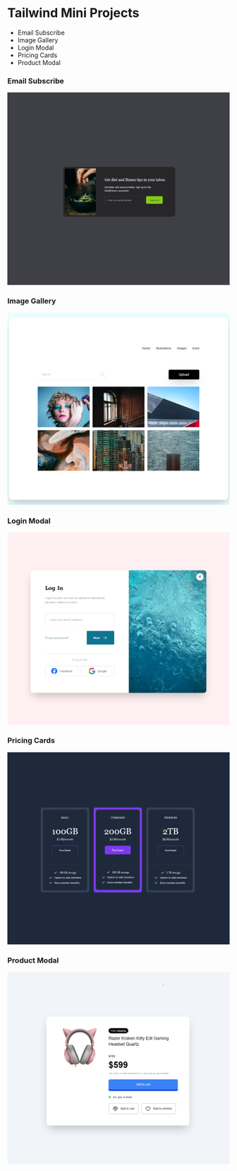 # Tailwind Mini Projects

+ Email Subscribe
+ Image Gallery
+ Login Modal
+ Pricing Cards
+ Product Modal


### Email Subscribe

![Alt text](email-subscribe/images/email-subscribe.png)


### Image Gallery

![Alt text](image-gallery/images/image-gallery.png)


### Login Modal

![Alt text](login-modal/images/login-modal.png)


### Pricing Cards

![Alt text](pricing-cards/images/pricing-cards.png)


### Product Modal

![Alt text](product-modal/images/product-modal.png)